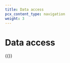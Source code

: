 ```yaml
---
title: Data access
pcx_content_type: navigation
weight: 3
---
```


# Data access

{{<directory-listing>}}